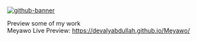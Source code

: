 <a href="https://ibb.co/8YFtPzS"><img src="https://i.ibb.co/5KqwsYf/github-banner.png" alt="github-banner" border="0"></a>

Preview some of my work<br>
Meyawo Live Preview: https://devalyabdullah.github.io/Meyawo/
